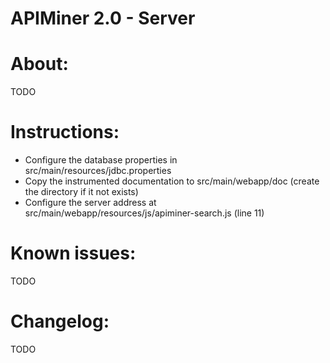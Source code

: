 APIMiner 2.0 - Server
===================

# About:

TODO

# Instructions:

* Configure the database properties in src/main/resources/jdbc.properties
* Copy the instrumented documentation to src/main/webapp/doc (create the directory if it not exists)
* Configure the server address at src/main/webapp/resources/js/apiminer-search.js (line 11)

# Known issues:

TODO

# Changelog:

TODO